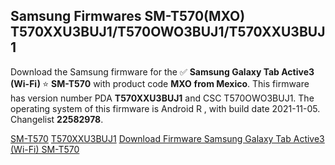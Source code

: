 <h2>Samsung Firmwares SM-T570(MXO) T570XXU3BUJ1/T570OWO3BUJ1/T570XXU3BUJ1</h2>
Download the Samsung firmware for the ✅ <strong>Samsung Galaxy Tab Active3 (Wi-Fi) </strong> ⭐ <strong>SM-T570</strong> with product code <strong>MXO</strong> <strong> from Mexico</strong>. This firmware has version number PDA <strong>T570XXU3BUJ1</strong> and CSC T570OWO3BUJ1. The operating system of this firmware is Android R , with build date 2021-11-05. Changelist <strong>22582978</strong>.


[SM-T570](https://samfirm.shop/samsung/model/SM-T570)
[T570XXU3BUJ1](https://samfirm.shop/samsung/pda/T570XXU3BUJ1)
[Download Firmware Samsung Galaxy Tab Active3 (Wi-Fi) SM-T570](https://samfirm.shop/samsung/firmware/472073)

